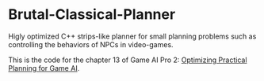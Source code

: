 # Brutal-Classical-Planner

Higly optimized C++ strips-like planner for small planning problems such as controlling the behaviors of NPCs in video-games.

This is the code for the chapter 13 of Game AI Pro 2: [Optimizing Practical Planning for Game AI](http://www.gameaipro.com/GameAIPro2/GameAIPro2_Chapter13_Optimizing_Practical_Planning_for_Game_AI.pdf).
